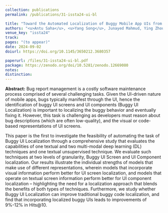 ```yaml
---
collection: publications
permalink: /publications/31-issta24-ui-bl

title: "Toward the Automated Localization of Buggy Mobile App UIs from Bug Descriptions"
authors: "<u>Antu Saha</u>, <u>Yang Song</u>, Junayed Mahmud, Ying Zhou, Kevin Moran, and **Oscar Chaparro**"
venue_key: "issta24"
track: 
pages: "(to appear)"
date: 2024-09-02
doiurl: https://doi.org/10.1145/3650212.3680357

paperurl: /files/31-issta24-ui-bl.pdf
package: https://zenodo.org/doi/10.5281/zenodo.12669080
notes: 
distinction: 
---
```


**Abstract:** Bug report management is a costly software maintenance process comprised of several challenging tasks. Given the UI-driven nature of mobile apps, bugs typically manifest through the UI, hence the identification of buggy UI screens and UI components (Buggy UI Localization) is important to localizing the buggy behavior and eventually fixing it. However, this task is challenging as developers must reason about bug descriptions (which are often low-quality), and the visual or code-based representations of UI screens.

This paper is the first to investigate the feasibility of automating the task of Buggy UI Localization through a comprehensive study that evaluates the capabilities of one textual and two multi-modal deep learning (DL) techniques and one textual unsupervised technique. We evaluate such techniques at two levels of granularity, Buggy UI Screen and UI Component localization. Our results illustrate the individual strengths of models that make use of different representations, wherein models that incorporate visual information perform better for UI screen localization, and models that operate on textual screen information perform better for UI component localization – highlighting the need for a localization approach that blends the benefits of both types of techniques. Furthermore, we study whether Buggy UI Localization can improve traditional buggy code localization, and find that incorporating localized buggy UIs leads to improvements of 9%-12% in Hits@10.